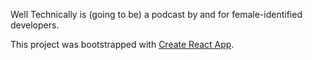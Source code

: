 Well Technically is (going to be) a podcast by and for female-identified developers.

This project was bootstrapped with [Create React App](https://github.com/facebookincubator/create-react-app).